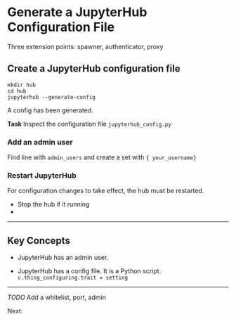 # Generate a JupyterHub Configuration File

Three extension points: spawner, authenticator, proxy

## Create a JupyterHub configuration file

```
mkdir hub
cd hub
jupyterhub --generate-config
```

A config has been generated.

**Task** Inspect the configuration file `jupyterhub_config.py`

### Add an admin user

Find line with `admin_users` and create a set with `{ your_username}`

### Restart JupyterHub

For configuration changes to take effect, the hub must be restarted.

- Stop the hub if it running
-
---

## Key Concepts

* JupyterHub has an admin user.

* JupyterHub has a config file. It is a Python script. `c.thing_configuring.trait = setting`

---

*TODO* Add a whitelist, port, admin

Next: